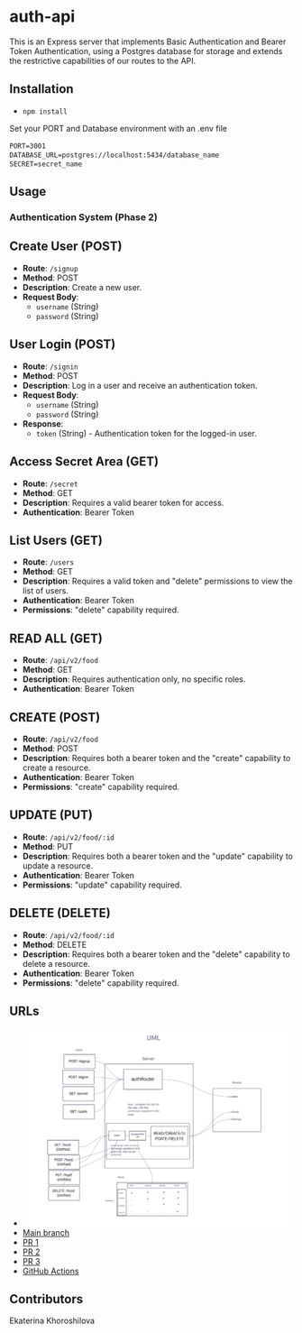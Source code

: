 # auth-api

This is an Express server that implements Basic Authentication and Bearer Token Authentication, using a Postgres database for storage and extends the restrictive capabilities of our routes to the API.

## Installation

* `npm install`

Set your PORT and Database environment with an .env file

```text
PORT=3001
DATABASE_URL=postgres://localhost:5434/database_name
SECRET=secret_name
```

## Usage

### Authentication System (Phase 2)

## Create User (POST)

- **Route**: `/signup`
- **Method**: POST
- **Description**: Create a new user.
- **Request Body**:
  - `username` (String)
  - `password` (String)

## User Login (POST)

- **Route**: `/signin`
- **Method**: POST
- **Description**: Log in a user and receive an authentication token.
- **Request Body**:
  - `username` (String)
  - `password` (String)
- **Response**:
  - `token` (String) - Authentication token for the logged-in user.

## Access Secret Area (GET)

- **Route**: `/secret`
- **Method**: GET
- **Description**: Requires a valid bearer token for access.
- **Authentication**: Bearer Token

## List Users (GET)

- **Route**: `/users`
- **Method**: GET
- **Description**: Requires a valid token and "delete" permissions to view the list of users.
- **Authentication**: Bearer Token
- **Permissions**: "delete" capability required.

## READ ALL (GET)

- **Route**: `/api/v2/food`
- **Method**: GET
- **Description**: Requires authentication only, no specific roles.
- **Authentication**: Bearer Token

## CREATE (POST)

- **Route**: `/api/v2/food`
- **Method**: POST
- **Description**: Requires both a bearer token and the "create" capability to create a resource.
- **Authentication**: Bearer Token
- **Permissions**: "create" capability required.

## UPDATE (PUT)

- **Route**: `/api/v2/food/:id`
- **Method**: PUT
- **Description**: Requires both a bearer token and the "update" capability to update a resource.
- **Authentication**: Bearer Token
- **Permissions**: "update" capability required.

## DELETE (DELETE)

- **Route**: `/api/v2/food/:id`
- **Method**: DELETE
- **Description**: Requires both a bearer token and the "delete" capability to delete a resource.
- **Authentication**: Bearer Token
- **Permissions**: "delete" capability required.

## URLs

- ![UML](./UML.png)
- [Main branch](https://auth-api-262w.onrender.com)
- [PR 1](https://github.com/KatKho/auth-api/pull/1)
- [PR 2](https://github.com/KatKho/auth-api/pull/2)
- [PR 3](https://github.com/KatKho/auth-api/pull/3)
- [GitHub Actions](https://github.com/KatKho/auth-api/actions)

## Contributors

Ekaterina Khoroshilova
